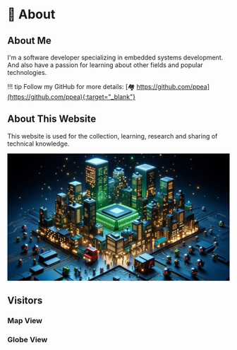 <!-- ---
comments: true
--- -->

# 🔭 About

## About Me
I'm a software developer specializing in embedded systems development.
And also have a passion for learning about other fields and popular technologies.

!!! tip
    Follow my GitHub for more details: [🏘️ https://github.com/ppea](https://github.com/ppea){:target="_blank"}

## About This Website
This website is used for the collection, learning, research and sharing of technical knowledge. 

![Cover](./static/images/Cover.jpg)

## Visitors

### Map View
<script type="text/javascript" id="clustrmaps" src="//clustrmaps.com/map_v2.js?d=gx0CRAgjX9QLd56uCB4HbR_oNwAZNnmhKEWSHgVzX_U&cl=ffffff&w=a"></script>
### Globe View
<script type="text/javascript" id="clstr_globe" src="//clustrmaps.com/globe.js?d=gx0CRAgjX9QLd56uCB4HbR_oNwAZNnmhKEWSHgVzX_U"></script>

